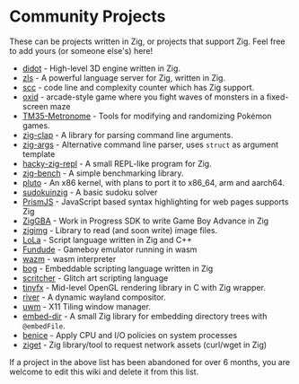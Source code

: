 # Community Projects

These can be projects written in Zig, or projects that support Zig. Feel free to add yours (or someone else's) here!

* [didot](https://github.com/zenith391/didot) - High-level 3D engine written in Zig.
* [zls](https://github.com/zigtools/zls) - A powerful language server for Zig, written in Zig.
* [scc](https://github.com/boyter/scc) - code line and complexity counter which has Zig support.
* [oxid](https://github.com/dbandstra/oxid) - arcade-style game where you fight waves of monsters in a fixed-screen maze
* [TM35-Metronome](https://github.com/TM35-Metronome) - Tools for modifying and randomizing Pokémon games.
* [zig-clap](https://github.com/Hejsil/zig-clap) - A library for parsing command line arguments.
* [zig-args](https://github.com/MasterQ32/zig-args) - Alternative command line parser, uses `struct` as argument template 
* [hacky-zig-repl](https://github.com/Hejsil/hacky-zig-repl) - A small REPL-like program for Zig.
* [zig-bench](https://github.com/Hejsil/zig-bench) - A simple benchmarking library.
* [pluto](https://github.com/SamTebbs33/pluto) - An x86 kernel, with plans to port it to x86_64, arm and aarch64.
* [sudokuinzig](https://github.com/user00e00/sudokuinzig) - A basic sudoku solver
* [PrismJS](https://github.com/PrismJS/prism) - JavaScript based syntax highlighting for web pages supports Zig
* [ZigGBA](https://github.com/wendigojaeger/ZigGBA) - Work in Progress SDK to write Game Boy Advance in Zig
* [zigimg](https://github.com/mlarouche/zigimg) - Library to read (and soon write) image files.
* [LoLa](https://github.com/masterQ32/LoLa-Native) - Script language written in Zig and C++
* [Fundude](https://github.com/fengb/fundude) - Gameboy emulator running in wasm
* [wazm](https://github.com/fengb/wazm) - wasm interpreter
* [bog](https://github.com/Vexu/bog) - Embeddable scripting language written in Zig
* [scritcher](https://gitdab.com/luna/scritcher) - Glitch art scripting language
* [tinyfx](https://github.com/shakesoda/tinyfx) - Mid-level OpenGL rendering library in C with Zig wrapper.
* [river](https://github.com/ifreund/river) - A dynamic wayland compositor.
* [uwm](https://github.com/MaFackler/uwm) - X11 Tiling window manager.
* [embed-dir](https://hg.sr.ht/~dermetfan/embed-dir) - A small Zig library for embedding directory trees with `@embedFile`.
* [benice](https://git.sr.ht/~danyspin97/benice) - Apply CPU and I/O policies on system processes
* [ziget](https://github.com/marler8997/ziget) - Zig library/tool to request network assets (curl/wget in Zig)

If a project in the above list has been abandoned for over 6 months, you are welcome to edit this wiki and delete it from this list.